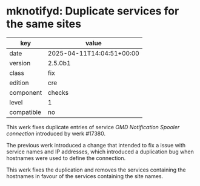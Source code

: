 [//]: # (werk v2)
# mknotifyd: Duplicate services for the same sites

key        | value
---------- | ---
date       | 2025-04-11T14:04:51+00:00
version    | 2.5.0b1
class      | fix
edition    | cre
component  | checks
level      | 1
compatible | no

This werk fixes duplicate entries of service *OMD Notification Spooler connection* introduced by werk #17380.

The previous werk introduced a change that intended to fix a issue with service names and IP addresses,
which introduced a duplication bug when hostnames were used to define the connection.

This werk fixes the duplication and removes the services containing the hostnames in favour of
the services containing the site names.
